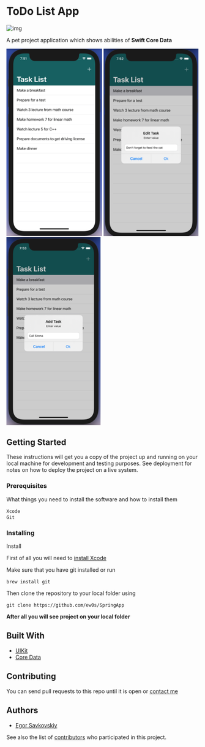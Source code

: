 # ToDo List App

![img](https://img.shields.io/badge/swift-passed-orange)

A pet project application which shows abilities of __Swift Core Data__

<p float="left">
    <img src="/README_images/1.png" alt="drawing" width="250"/>
    <img src="/README_images/2.png" alt="drawing" width="247.6"/>
    <img src="/README_images/3.png" alt="drawing" width="246.1"/>
</p>

## Getting Started

These instructions will get you a copy of the project up and running on your local machine for development and testing purposes. See deployment for notes on how to deploy the project on a live system.

### Prerequisites

What things you need to install the software and how to install them

```
Xcode
Git
```

### Installing

Install

First of all you will need to [install Xcode](https://apps.apple.com/ru/app/xcode/id497799835?mt=12)

Make sure that you have git installed or run
```shell
brew install git
```

Then clone the repository to your local folder using
```shell
git clone https://github.com/ew0s/SpringApp
```

__After all you will see project on your local folder__

## Built With

* [UIKit](https://developer.apple.com/documentation/uikit)
* [Core Data](https://developer.apple.com/documentation/coredata)

## Contributing

You can send pull requests to this repo until it is open or [contact me](https://t.me/ewos365)

## Authors

* [Egor Savkovskiy](https://github.com/ew0s)

See also the list of [contributors](https://github.com/ew0s/Encryption-App/graphs/contributors) who participated in this project.
